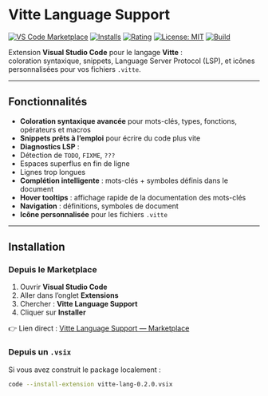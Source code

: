 # Vitte Language Support

[![VS Code Marketplace](https://img.shields.io/visual-studio-marketplace/v/VitteStudio.vitte-lang?label=VS%20Code%20Marketplace&color=blue)](https://marketplace.visualstudio.com/items?itemName=VitteStudio.vitte-lang)
[![Installs](https://img.shields.io/visual-studio-marketplace/i/VitteStudio.vitte-lang?label=Installs&color=brightgreen)](https://marketplace.visualstudio.com/items?itemName=VitteStudio.vitte-lang)
[![Rating](https://img.shields.io/visual-studio-marketplace/r/VitteStudio.vitte-lang?label=Rating)](https://marketplace.visualstudio.com/items?itemName=VitteStudio.vitte-lang) 
[![License: MIT](https://img.shields.io/badge/License-MIT-green.svg)](LICENSE)
[![Build](https://img.shields.io/github/actions/workflow/status/vitte-lang/vscode-vitte/ci.yml?label=build&logo=github)](https://github.com/vitte-lang/vscode-vitte/actions)

Extension **Visual Studio Code** pour le langage **Vitte** :  
coloration syntaxique, snippets, Language Server Protocol (LSP), et icônes personnalisées pour vos fichiers `.vitte`.

---

##  Fonctionnalités

-  **Coloration syntaxique avancée** pour mots-clés, types, fonctions, opérateurs et macros  
-  **Snippets prêts à l’emploi** pour écrire du code plus vite  
-  **Diagnostics LSP** :  
  - Détection de `TODO`, `FIXME`, `???`  
  - Espaces superflus en fin de ligne  
  - Lignes trop longues  
-  **Complétion intelligente** : mots-clés + symboles définis dans le document  
-  **Hover tooltips** : affichage rapide de la documentation des mots-clés  
-  **Navigation** : définitions, symboles de document  
-  **Icône personnalisée** pour les fichiers `.vitte`  

---

##  Installation

### Depuis le Marketplace
1. Ouvrir **Visual Studio Code**  
2. Aller dans l’onglet **Extensions**  
3. Chercher : **Vitte Language Support**  
4. Cliquer sur **Installer**  

👉 Lien direct : [Vitte Language Support — Marketplace](https://marketplace.visualstudio.com/items?itemName=VitteStudio.vitte-lang)

### Depuis un `.vsix`
Si vous avez construit le package localement :  
```bash
code --install-extension vitte-lang-0.2.0.vsix

